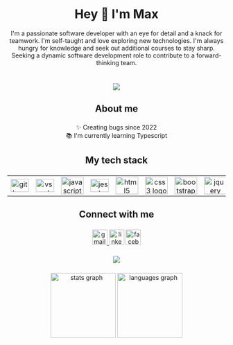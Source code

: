 <h1 align="center">Hey 👋 I'm Max</h1>
<p align="center">I'm a passionate software developer with an eye for detail and a knack for teamwork. I'm self-taught and love exploring new technologies. I'm always hungry for knowledge and seek out additional courses to stay sharp. Seeking a dynamic software development role to contribute to a forward-thinking team.</p>

###
<h1 align="center"><a href="https://www.codewars.com/users/Mpanasetckiy"><img src="https://www.codewars.com/users/Mpanasetckiy/badges/large"/></a></h1>


###

<h2 align="center">About me</h2>

###

<p align="center">✨ Creating bugs since 2022<br>📚 I'm currently learning Typescript</p>

###

<h2 align="center">My tech stack</h2>

###

<table align="center">
 <td align="center">
   <img src="https://cdn.jsdelivr.net/gh/devicons/devicon/icons/git/git-original.svg" height="30" width="42" alt="git logo"  />
 </td>
  <td align="center">
     <a href="https://code.visualstudio.com/"><img src="https://cdn.jsdelivr.net/gh/devicons/devicon/icons/vscode/vscode-original.svg" height="30" width="42" alt="vscode logo"  /></a>
  </td>
   <td align="center">
  <img src="https://cdn.jsdelivr.net/gh/devicons/devicon/icons/javascript/javascript-original.svg" height="40" width="52" alt="javascript logo"  />
 </td>
  <td align="center">
    <a href="https://jestjs.io/">
    <img src="https://cdn.jsdelivr.net/gh/devicons/devicon/icons/jest/jest-plain.svg" height="30" width="42" alt="jest logo"  />
    </a>
  </td>
 <td align="center">
  <img src="https://cdn.jsdelivr.net/gh/devicons/devicon/icons/html5/html5-original.svg" height="40" width="52" alt="html5 logo"  />
 </td>
   <td align="center">
  <img src="https://cdn.jsdelivr.net/gh/devicons/devicon/icons/css3/css3-original.svg" height="40" width="52" alt="css3 logo"  />
 </td>
   <td align="center">
  <a href="https://getbootstrap.com/"><img src="https://cdn.jsdelivr.net/gh/devicons/devicon/icons/bootstrap/bootstrap-original.svg" height="40" width="52" alt="bootstrap logo"/></a>
 </td>
   <td align="center">
  <a href="https://jquery.com/"><img src="https://cdn.jsdelivr.net/gh/devicons/devicon/icons/jquery/jquery-original.svg" height="40" width="52" alt="jquery logo"  /></a>
 </td>
   <td align="center">
  <a href="https://react.dev/"><img src="https://cdn.jsdelivr.net/gh/devicons/devicon/icons/react/react-original.svg" height="40" width="52"  alt="react logo"  /></a>
 </td>
   <td align="center">
   <a href="https://nodejs.org/en/"><img src="https://cdn.jsdelivr.net/gh/devicons/devicon/icons/nodejs/nodejs-original.svg" height="40" width="52" alt="nodejs logo"/></a>
 </td>
   <td align="center">
  <a href="https://www.mongodb.com/">
  <img src="https://cdn.jsdelivr.net/gh/devicons/devicon/icons/mongodb/mongodb-original.svg" height="40" width="52" alt="mongodb logo"  /></a>
 </td>
   <td align="center">
  <a href="https://www.typescriptlang.org/"><img src="https://cdn.jsdelivr.net/gh/devicons/devicon/icons/typescript/typescript-original.svg" height="40" width="52" alt="typescript logo"  /></a>
 </td>
   <td align="center">
  <a href="https://www.postgresql.org/"> <img src="https://cdn.jsdelivr.net/gh/devicons/devicon/icons/postgresql/postgresql-original.svg" height="40" width="52" alt="postgresql logo"  /></a>
 </td>
 <td>
  <a href="https://sequelize.org/"> <img src="https://cdn.jsdelivr.net/gh/devicons/devicon/icons/sequelize/sequelize-original.svg" height="30" width="42" alt="sequelize logo"  /></a>
 </td>
   <td>
  <a href="https://aws.amazon.com/"><img src="https://upload.wikimedia.org/wikipedia/commons/9/93/Amazon_Web_Services_Logo.svg" height="40" width="52" alt="amazonwebservices logo"  /></a>
 </td>
   <td >
  <a href="https://www.docker.com/"><img src="https://cdn.jsdelivr.net/gh/devicons/devicon/icons/docker/docker-original.svg" height="40" width="52" alt="docker logo"  /></a>
 </td>
   <td>
   <a href="https://sass-lang.com/"><img src="https://upload.wikimedia.org/wikipedia/commons/9/96/Sass_Logo_Color.svg" height="35" width="45" alt="sass logo"  /></a>
 </td>
  </tr>
</table>

 
###

<h2 align="center">Connect with me</h2>


###

<div align="center">
 <a href="mailto:m.lukianenko@icloud.com">
   <img src="https://img.shields.io/static/v1?message=Gmail&logo=gmail&label=&color=D14836&logoColor=white&labelColor=&style=for-the-badge" height="35" alt="gmail logo"  />
 </a>
  <a href="https://www.linkedin.com/in/maksimlukianenko/" target="blank"><img src="https://img.shields.io/static/v1?message=LinkedIn&logo=linkedin&label=&color=0077B5&logoColor=white&labelColor=&style=for-the-badge" height="35" alt="linkedin logo"  /></a>
  <a href="https://www.facebook.com/m.panasetckiy" target="blank"> <img src="https://img.shields.io/static/v1?message=Facebook&logo=facebook&label=&color=1877F2&logoColor=white&labelColor=&style=for-the-badge" height="35" alt="facebook logo"  /></a>
</div>

###

<div align="center">
  <img src="https://komarev.com/ghpvc/?username=mpanasetckiy&&style=flat-square&color=blue"/>
</div>

###
<div align="center">
  <img src="https://github-readme-stats.vercel.app/api?hide_title=false&hide_rank=true&show_icons=true&include_all_commits=true&count_private=true&disable_animations=false&theme=dark&locale=en&hide_border=false&username=Mpanasetckiy" height="150" alt="stats graph"  />
  <img src="https://github-readme-stats.vercel.app/api/top-langs?locale=en&hide_title=false&layout=compact&card_width=320&langs_count=5&theme=dark&hide_border=false&username=Mpanasetckiy" height="150" alt="languages graph"  />
</div>

###
